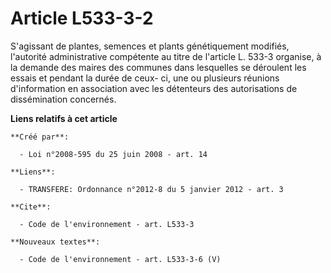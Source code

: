 # Article L533-3-2

S'agissant de plantes, semences et plants génétiquement modifiés, l'autorité administrative compétente au titre de l'article
L. 533-3 organise, à la demande des maires des communes dans lesquelles se déroulent les essais et pendant la durée de ceux-
ci, une ou plusieurs réunions d'information en association avec les détenteurs des autorisations de dissémination concernés.

**Liens relatifs à cet article**

	**Créé par**:

	  - Loi n°2008-595 du 25 juin 2008 - art. 14

	**Liens**:

	  - TRANSFERE: Ordonnance n°2012-8 du 5 janvier 2012 - art. 3

	**Cite**:

	  - Code de l'environnement - art. L533-3

	**Nouveaux textes**:

	  - Code de l'environnement - art. L533-3-6 (V)
